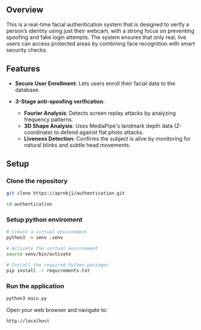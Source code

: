## Overview

This is a real-time facial authentication system that is designed to verify a person’s identity using just their webcam, with a strong focus on preventing spoofing and fake login attempts. The system ensures that only real, live users can access protected areas by combining face recognition with smart security checks.

## Features

- **Secure User Enrollment**: Lets users enroll their facial data to the database.

- **3-Stage anti-spoofing verification**:
  - **Fourier Analysis**: Detects screen replay attacks by analyzing frequency patterns.
  - **3D Shape Analysis**: Uses MediaPipe's landmark depth data (Z-coordinate) to defend against flat photo attacks.
  - **Liveness Detection**: Confirms the subject is alive by monitoring for natural blinks and subtle head movements.

## Setup

### Clone the repository

```bash
git clone https://aprnbj1/authentication.git

cd authentication
```

### Setup python enviroment

```bash
# Create a virtual environment
python3 -m venv .venv

# Activate the virtual environment
source venv/bin/activate

# Install the required Python packages
pip install -r requirements.txt
```

### Run the application

```bash
python3 main.py
```

Open your web browser and navigate to:

`http://localhost`

